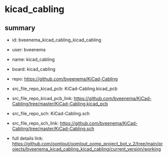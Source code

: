 # kicad_cabling
 
## summary 
* id: bveenema_kicad_cabling_kicad_cabling
* user: bveenema
* name: kicad_cabling
* board: kicad_cabling
* repo: https://github.com/bveenema/KiCad-Cabling
* src_file_repo_kicad_pcb: KiCad-Cabling.kicad_pcb
* src_file_repo_kicad_pcb_link: https://github.com/bveenema/KiCad-Cabling/tree/master/KiCad-Cabling.kicad_pcb


* src_file_repo_sch: KiCad-Cabling.sch
* src_file_repo_sch_link: https://github.com/bveenema/KiCad-Cabling/tree/master/KiCad-Cabling.sch
* full details link: https://github.com/oomlout/oomlout_oomp_project_bot_v_2/tree/main/projects/bveenema_kicad_cabling_kicad_cabling/current_version/working  







